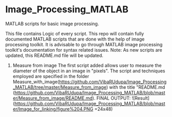 # Image_Processing_MATLAB
MATLAB scripts for basic image processing.

This file contains Logic of every script.
This repo will contain fully documented MATLAB scripts that are done with the help of image processing toolkit. 
It is advisable to go through MATLAB image processing toolkit's documentation for syntax related issues.
Note: As new scripts are updated, this README.md file will be updated.

1. Measure from image
  The first script added allows user to measure the diameter of the object in an image in "pixels".
  The script and techniques employed are specified in the folder Measure_with_image(https://github.com/VibaRUdupa/Image_Processing_MATLAB/tree/master/Measure_from_image) 
  with the title "README.md (https://github.com/VibaRUdupa/Image_Processing_MATLAB/blob/master/Measure_from_image/README.md).
  FINAL OUTPUT:
  ![Result](https://github.com/VibaRUdupa/Image_Processing_MATLAB/blob/master/Image_for_linking/figure%204.PNG =24x48)
  
